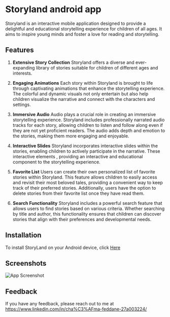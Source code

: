 
# Storyland android app
Storyland is an interactive mobile application designed to provide a delightful and educational storytelling experience for children of all ages. It aims to inspire young minds and foster a love for reading and storytelling.






## Features

1. **Extensive Story Collection**
Storyland offers a diverse and ever-expanding library of stories suitable for children of different ages and interests.
    
2. **Engaging Animations**
Each story within Storyland is brought to life through captivating animations that enhance the storytelling experience. The colorful and dynamic visuals not only entertain but also help children visualize the narrative and connect with the characters and settings.

3. **Immersive Audio**
Audio plays a crucial role in creating an immersive storytelling experience. Storyland includes professionally narrated audio tracks for each story, allowing children to listen and follow along even if they are not yet proficient readers. The audio adds depth and emotion to the stories, making them more engaging and enjoyable.

4. **Interactive Slides**
Storyland incorporates interactive slides within the stories, enabling children to actively participate in the narrative. These interactive elements , providing an interactive and educational component to the storytelling experience.

5. **Favorite List**
Users can create their own personalized list of favorite stories within Storyland. This feature allows children to easily access and revisit their most beloved tales, providing a convenient way to keep track of their preferred stories. Additionally, users have the option to delete stories from their favorite list once they have read them.

6. **Search Functionality**
Storyland includes a powerful search feature that allows users to find stories based on various criteria. Whether searching by title and author, this functionality ensures that children can discover stories that align with their preferences and developmental needs.


## Installation

To install StoryLand on your Android device, click [Here](https://www.mediafire.com/file/w9k6eoua74tfmk2/Storyland.apk/file)

    
## Screenshots

![App Screenshot](https://via.placeholder.com/468x300?text=App+Screenshot+Here)



## Feedback

If you have any feedback, please reach out to me at https://www.linkedin.com/in/cha%C3%AFma-feddane-27a003224/


